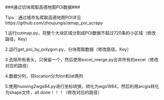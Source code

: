 ###通过切块爬取高德地图POI数据###


Tips：通过城市名爬取高德地图POI详见https://github.com/zhoujungis/amap_poi_scrapy


1.运行cutmap.py，将整个大块区域分割成POI数据不超过720条的小区域（修改路径，Key）

2.运行get_poi_by_polygon.py，分块爬取数据（修改路径，Key）

3.去除所有表头，只保留一个，然后使用excel_merge.py合并所有的excel（修改对应的路径）

4.数据分列，将location分为lon和lat两列

5.使用huoxing2wgs84.py进行坐标转换，转化为wgs1984，然后利用arcgis转化为shape文件，all done！！！（修改对应的路径）
